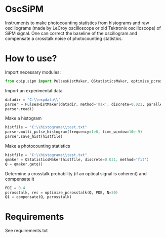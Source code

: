 # OscSiPM
Instruments to make photocounting statistics from histograms and raw oscillograms (made by LeCroy oscilloscope or old Tektronix oscilloscope) of SiPM signal. One can correct the baseline of the oscillogram and compensate a crosstalk noise of photocounting statistics.

# How to use?
Import necessary modules:
```python
from qpip.sipm import PulsesHistMaker, QStatisticsMaker, optimize_pcrosstalk, compensate
```
Import an experimental data
```python
datadir = "C:\\expdata\\"
parser = PulsesHistMaker(datadir, method='max', discrete=0.021, parallel=True, parallel_jobs=2)
parser.read()
```
Make a histogram
```python
histfile = "C:\\histograms\\test.txt"
parser.multi_pulse_histogram(frequency=1e6, time_window=10e-9)
parser.save_hist(histfile)
```
Make a photocounting statistics
```python
histfile = "C:\\histograms\\test.txt"
qmaker = QStatisticsMaker(histfile, discrete=0.021, method='fit')
Q = qmaker.getq()
```
Determine a crosstalk probability (if an optical signal is coherent) and compensate it
```python
PDE = 0.4
pcrosstalk, res = optimize_pcrosstalk(Q, PDE, N=50)
Q1 = compensate(Q, pcrosstalk)
```
# Requirements
See requirements.txt
